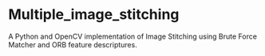 # Multiple_image_stitching
A Python and OpenCV implementation of Image Stitching using Brute Force Matcher and ORB feature descriptures.
